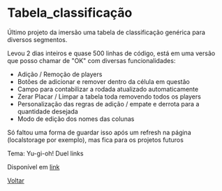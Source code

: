 # Tabela_classificação

Último projeto da imersão uma tabela de classificação genérica para diversos segmentos.

Levou 2 dias inteiros e quase 500 linhas de código, está em uma versão que posso chamar de "OK" com diversas funcionalidades:

- Adição / Remoção de players
- Botões de adicionar e remover dentro da célula em questão
- Campo para contabilizar a rodada atualizado automaticamente
- Zerar Placar / Limpar a tabela toda removendo todos os players 
- Personalização das regras de adição / empate e derrota para a quantidade desejada
- Modo de edição dos nomes das colunas

Só faltou uma forma de guardar isso após um refresh na página (localstorage por exemplo), mas fica para os projetos futuros

Tema: Yu-gi-oh! Duel links 

Disponível em [link](https://codepen.io/LeandroLFE/full/LYBqPdo)

[Voltar](../README.md)
